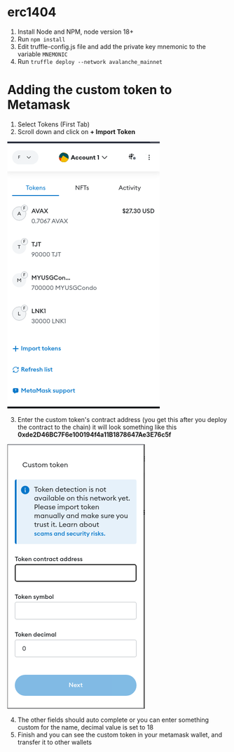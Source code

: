 # erc1404

1. Install Node and NPM, node version 18+
2. Run `npm install`
3. Edit truffle-config.js file and add the private key mnemonic to the variable `MNEMONIC`
4. Run `truffle deploy --network avalanche_mainnet`

# Adding the custom token to Metamask

1. Select Tokens (First Tab)
2. Scroll down and click on **+ Import Token**

![metamask_1.png](metamask_1.png)

3. Enter the custom token's contract address (you get this after you deploy the contract to the chain) it will 
look something like this **0xde2D46BC7F6e100194f4a11B1878647Ae3E76c5f**

![metamask_2.png](metamask_2.png)

4. The other fields should auto complete or you can enter something custom for the name, decimal value is set to 18
5. Finish and you can see the custom token in your metamask wallet, and transfer it to other wallets